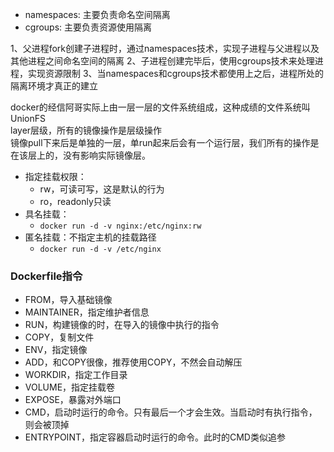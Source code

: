 * namespaces: 主要负责命名空间隔离
* cgroups: 主要负责资源使用隔离

1、父进程fork创建子进程时，通过namespaces技术，实现子进程与父进程以及其他进程之间命名空间的隔离
2、子进程创建完毕后，使用cgroups技术来处理进程，实现资源限制
3、当namespaces和cgroups技术都使用上之后，进程所处的隔离环境才真正的建立

docker的经信阿哥实际上由一层一层的文件系统组成，这种成绩的文件系统叫UnionFS  
layer层级，所有的镜像操作是层级操作  
镜像pull下来后是单独的一层，单run起来后会有一个运行层，我们所有的操作是在该层上的，没有影响实际镜像层。

* 指定挂载权限：
    * rw，可读可写，这是默认的行为
    * ro，readonly只读
* 具名挂载：
    * `docker run -d -v nginx:/etc/nginx:rw`
* 匿名挂载：不指定主机的挂载路径
    * `docker run -d -v /etc/nginx`


### Dockerfile指令
* FROM，导入基础镜像
* MAINTAINER，指定维护者信息
* RUN，构建镜像的时，在导入的镜像中执行的指令
* COPY，复制文件
* ENV，指定镜像
* ADD，和COPY很像，推荐使用COPY，不然会自动解压
* WORKDIR，指定工作目录
* VOLUME，指定挂载卷
* EXPOSE，暴露对外端口
* CMD，启动时运行的命令。只有最后一个才会生效。当启动时有执行指令，则会被顶掉
* ENTRYPOINT，指定容器启动时运行的命令。此时的CMD类似追参
